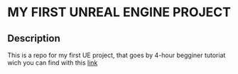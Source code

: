 <h1>MY FIRST UNREAL ENGINE PROJECT</h1>
<h2>Description</h2>
<p>
  This is a repo for my first UE project, that goes by 4-hour begginer tutoriat wich you can find with this <a href="https://www.youtube.com/watch?v=aUzAXQZE750">link</a>
</p>
